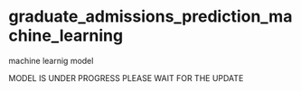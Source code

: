 # graduate_admissions_prediction_machine_learning

machine learnig model

MODEL IS UNDER PROGRESS PLEASE WAIT FOR THE UPDATE
